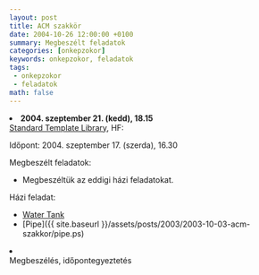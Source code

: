 ```yaml
---
layout: post
title: ACM szakkör
date: 2004-10-26 12:00:00 +0100
summary: Megbeszélt feladatok
categories: [onkepzokor]
keywords: onkepzokor, feladatok
tags:
 - onkepzokor
 - feladatok
math: false
---
```


<li>
        <b>2004. szeptember 21. (kedd), 18.15</b><br />
        <a href="http://www.sgi.com/tech/stl/">Standard Template Library</a>, HF:
        <a href=""></a>
      </li>


Időpont: 2004. szeptember 17. (szerda), 16.30

Megbeszélt feladatok:

- Megbeszéltük az eddigi házi feladatokat.

Házi feladat:

- [Water Tank](ora2/watertank.pdf)
- [Pipe]({{ site.baseurl }}/assets/posts/2003/2003-10-03-acm-szakkor/pipe.ps)

 <li>
        <b></b><br />
        Megbeszélés, időpontegyeztetés
      </li>